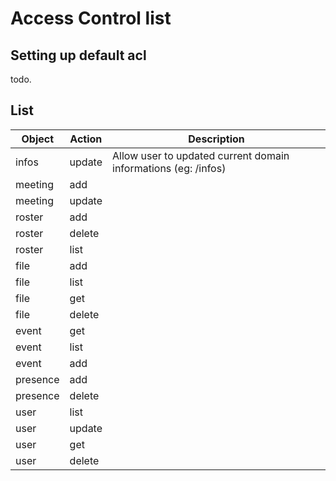 # Access Control list

## Setting up default acl

todo.

## List

Object         | Action       | Description
---------------|--------------|----------------------------------------------------------------------------------------
infos          | update       | Allow user to updated current domain informations (eg: /infos)
meeting        | add          |
meeting        | update       |
roster         | add          |
roster         | delete       |
roster         | list         |
file           | add          |
file           | list         |
file           | get          |
file           | delete       |
event          | get          |
event          | list         |
event          | add          |
presence       | add          |
presence       | delete       |
user           | list         |
user           | update       |
user           | get          |
user           | delete       |

